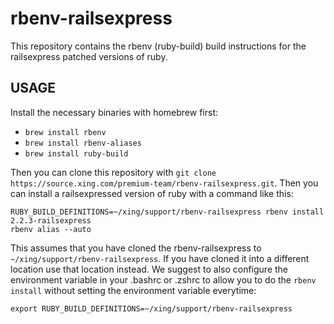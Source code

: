 # rbenv-railsexpress

This repository contains the rbenv (ruby-build) build instructions for the
railsexpress patched versions of ruby.

## USAGE

Install the necessary binaries with homebrew first:

- `brew install rbenv`
- `brew install rbenv-aliases`
- `brew install ruby-build`

Then you can clone this repository with `git clone https://source.xing.com/premium-team/rbenv-railsexpress.git`.
Then you can install a railsexpressed version of ruby with a command like this:

```
RUBY_BUILD_DEFINITIONS=~/xing/support/rbenv-railsexpress rbenv install 2.2.3-railsexpress
rbenv alias --auto
```

This assumes that you have cloned the rbenv-railsexpress to
`~/xing/support/rbenv-railsexpress`. If you have cloned it into a different
location use that location instead.
We suggest to also configure the environment variable in your .bashrc or .zshrc
to allow you to do the `rbenv install` without setting the environment variable
everytime:

```
export RUBY_BUILD_DEFINITIONS=~/xing/support/rbenv-railsexpress
```
